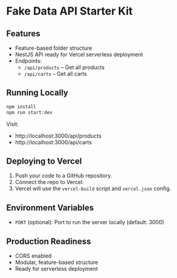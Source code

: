 # Fake Data API Starter Kit

## Features
- Feature-based folder structure
- NestJS API ready for Vercel serverless deployment
- Endpoints:
  - `/api/products` – Get all products
  - `/api/carts` – Get all carts

## Running Locally

```bash
npm install
npm run start:dev
```

Visit:
- http://localhost:3000/api/products
- http://localhost:3000/api/carts

## Deploying to Vercel

1. Push your code to a GitHub repository.
2. Connect the repo to Vercel.
3. Vercel will use the `vercel-build` script and `vercel.json` config.

## Environment Variables
- `PORT` (optional): Port to run the server locally (default: 3000)

## Production Readiness
- CORS enabled
- Modular, feature-based structure
- Ready for serverless deployment
